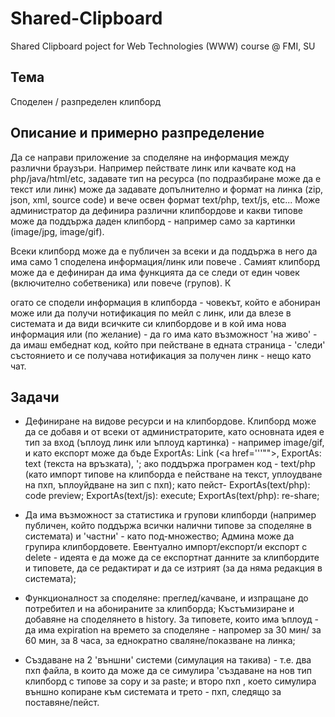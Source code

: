 # Shared-Clipboard
Shared Clipboard poject for Web Technologies (WWW) course @ FMI, SU

## Тема
Споделен / разпределен клипборд	

## Описание и примерно разпределение
Да се направи приложение за споделяне на информация между различни браузъри. Например пействате линк или качвате код на php/java/html/etc, задавате тип на ресурса (по подразбиране може да е текст или линк) може да задавате допълнително и формат на линка (zip, json, xml, source code) и вече освен формат text/php, text/js, etc... Може администратор да дефинира различни клипбордове и какви типове може да поддържа даден клипборд - например само за картинки (image/jpg, image/gif). 

Всеки клипборд може да е публичен за всеки и да поддържа в него  да има само 1 споделена информация/линк или повече . Самият клипборд може да е дефиниран да има функцията да се следи от един човек (включително собетвеника) или повече (групов). К

огато се сподели информация в клипборда - човекът, който е абониран може или да получи нотификация по мейл с линк, или да влезе в системата и да види всичките си клипбордове и в кой има нова информация или (по желание) - да го има като възможност 'на живо' - да имаш ембеднат код, който при пействане в едната страница - 'следи' състоянието и се получава нотификация за получен линк - нещо като чат.	

## Задачи
- Дефиниране на видове ресурси и на клипбордове. Клипборд може да се добавя и от всеки от администраторите, като основната идея е
тип за вход (ъплоуд линк или ъплоуд картинка) - например image/gif, и като експорт може да бъде ExportAs: Link (<a href='''"">, ExportAs: text (текста на връзката), '; ако поддържа програмен код - text/php (като импорт типове на клипборда е пействане на текст, уплоудване на пхп, ъплоуйдване на зип с пхп); като пейст- ExportAs(text/php): code preview; ExportAs(text/js): execute; ExportAs(text/php): re-share;

- Да има възможност за статистика и групови клипборди (например публичен, който поддържа всички налични типове за споделяне в системата) и 'частни' - като под-множество; Админа може да групира клипбордовете. Евентуално импорт/експорт/и експорт с delete - идеята е да може да се експортнат данните за клипбордите и типовете, да се редактират и да се изтрият (за да няма редакция в системата);

- Функционалност за споделяне: преглед/качване, и изпращане до потребител и на абонираните за клипборда; Къстъмизиране и добавяне на споделянето в history. За типовете, които има ъплоуд - да има expiration на времето за споделяне - напромер за 30 мин/ за 60 мин, за 8 часа, за еднократно сваляне/показване на линка;

- Създаване на 2 'външни' системи (симулация на такива) - т.е. два пхп файла, в които да може да се симулира 'създаване на нов тип клипборд с типове за copy и за paste; и второ пхп , което симулира външно копиране към системата и трето - пхп, следящо за поставяне/пейст.